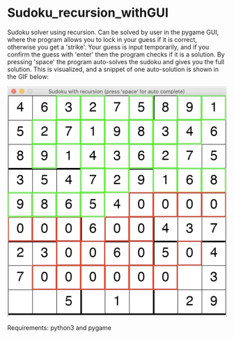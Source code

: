 # Sudoku_recursion_withGUI

Sudoku solver using recursion. Can be solved by user in the pygame GUI, where the program allows you to lock in your guess if it is correct, otherwise you get a 'strike'. Your guess is input temporarily, and if you confirm the guess with 'enter' then the program checks if it is a solution. By pressing 'space' the program auto-solves the sudoku and gives you the full solution. This is visualized, and a snippet of one auto-solution is shown in the GIF below:

![](sudoku_gif.gif)


Requirements: python3 and pygame
